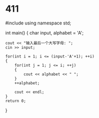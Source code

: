 # 411
#include <iostream>
using namespace std;
 
int main()
{
    char input, alphabet = 'A';
 
    cout << "输入最后一个大写字母: ";
    cin >> input;
 
    for(int i = 1; i <= (input-'A'+1); ++i)
    {
        for(int j = 1; j <= i; ++j)
        {
            cout << alphabet << " ";
        }
        ++alphabet;
 
        cout << endl;
    }
    return 0;
}
